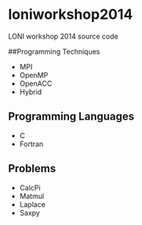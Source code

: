 loniworkshop2014
================

LONI workshop 2014 source code

##Programming Techniques
* MPI
* OpenMP
* OpenACC
* Hybrid

## Programming Languages
* C
* Fortran

## Problems
* CalcPi
* Matmul
* Laplace
* Saxpy
